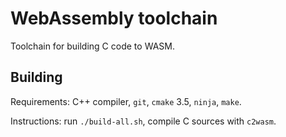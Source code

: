 # WebAssembly toolchain
Toolchain for building C code to WASM.

## Building

Requirements: C++ compiler, `git`, `cmake` 3.5, `ninja`, `make`.

Instructions: run `./build-all.sh`, compile C sources with `c2wasm`.
